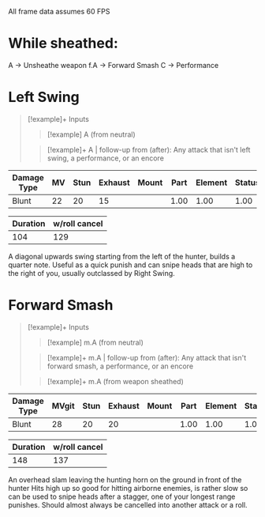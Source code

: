 All frame data assumes 60 FPS
# While sheathed:
A -> Unsheathe weapon
f.A -> Forward Smash
C -> Performance

# Left Swing
> [!example]+ Inputs
> > [!example] A (from neutral)
> 
> > [!example]+ A | follow-up from (after):
> > Any attack that isn't left swing, a performance, or an encore


| Damage Type | MV  | Stun | Exhaust | Mount | Part | Element | Status |
| ----------- | --- | ---- | ------- | ----- | ---- | ------- | ------ |
| Blunt       | 22  | 20   | 15      |       | 1.00 | 1.00    | 1.00   |

| Duration | w/roll cancel |
| -------- | ------------- |
| 104      | 129           |


A diagonal upwards swing starting from the left of the hunter, builds a quarter note.
Useful as a quick punish and can snipe heads that are high to the right of you, usually outclassed by Right Swing.

# Forward Smash
> [!example]+ Inputs
> > [!example] m.A (from neutral)
> 
> > [!example]+ m.A | follow-up from (after):
> > Any attack that isn't forward smash, a performance, or an encore
>  
> >[!example]+ m.A (from weapon sheathed)


| Damage Type | MVgit | Stun | Exhaust | Mount | Part | Element | Status |
| ----------- | ----- | ---- | ------- | ----- | ---- | ------- | ------ |
| Blunt       | 28    | 20   | 20      |       | 1.00 | 1.00    | 1.00   |

| Duration | w/roll cancel |
| -------- | ------------- |
| 148      | 137           |


An overhead slam leaving the hunting horn on the ground in front of the hunter
Hits high up so good for hitting airborne enemies, is rather slow so can be used to snipe heads after a stagger, one of your longest range punishes. Should almost always be cancelled into another attack or a roll.